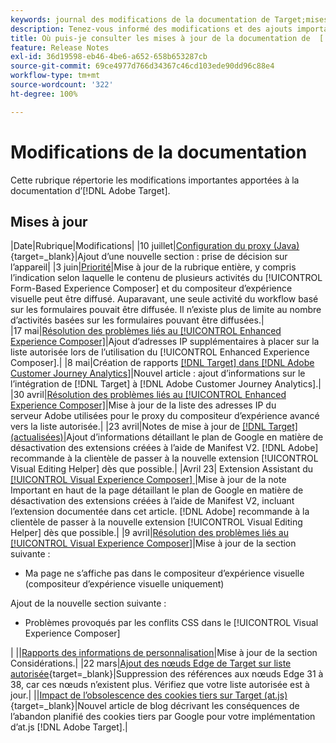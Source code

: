 ```yaml
---
keywords: journal des modifications de la documentation de Target;mises à jour de la documentation;nouvelles rubriques;modifications;mises à jour;mise à jour
description: Tenez-vous informé des modifications et des ajouts importants apportés à la documentation d’ [!DNL Adobe Target] .
title: Où puis-je consulter les mises à jour de la documentation de  [!DNL Target] ?
feature: Release Notes
exl-id: 36d19598-eb46-4be6-a652-658b653287cb
source-git-commit: 69ce4977d766d34367c46cd103ede90dd96c88e4
workflow-type: tm+mt
source-wordcount: '322'
ht-degree: 100%

---
```


# Modifications de la documentation

Cette rubrique répertorie les modifications importantes apportées à la documentation d’[!DNL Adobe Target].

## Mises à jour

|Date|Rubrique|Modifications|
|10 juillet|[Configuration du proxy (Java)](https://experienceleague.adobe.com/fr/docs/target-dev/developer/server-side/java/proxy-configuration){target=_blank}|Ajout d’une nouvelle section : prise de décision sur l’appareil|
|3 juin|[Priorité](/help/main/c-activities/priority.md)|Mise à jour de la rubrique entière, y compris l’indication selon laquelle le contenu de plusieurs activités du [!UICONTROL Form-Based Experience Composer] et du compositeur d’expérience visuelle peut être diffusé. Auparavant, une seule activité du workflow basé sur les formulaires pouvait être diffusée. Il n’existe plus de limite au nombre d’activités basées sur les formulaires pouvant être diffusées.|
|17 mai|[Résolution des problèmes liés au [!UICONTROL Enhanced Experience Composer]](/help/main/c-experiences/c-visual-experience-composer/r-troubleshoot-composer/troubleshooting-issues-related-to-the-enhanced-experience-composer-eec.md)|Ajout d’adresses IP supplémentaires à placer sur la liste autorisée lors de l’utilisation du [!UICONTROL Enhanced Experience Composer].|
|8 mai|Création de rapports [[!DNL Target]  dans  [!DNL Adobe Customer Journey Analytics]](/help/main/c-integrating-target-with-mac/cja/target-reporting-in-cja.md)|Nouvel article : ajout d’informations sur le l’intégration de [!DNL Target] à [!DNL Adobe Customer Journey Analytics].|
|30 avril|[Résolution des problèmes liés au [!UICONTROL Enhanced Experience Composer]](/help/main/c-experiences/c-visual-experience-composer/r-troubleshoot-composer/troubleshooting-issues-related-to-the-enhanced-experience-composer-eec.md)|Mise à jour de la liste des adresses IP du serveur Adobe utilisées pour le proxy du compositeur d’expérience avancé vers la liste autorisée.|
|23 avril|Notes de mise à jour de [[!DNL Target]  (actualisées)](/help/main/r-release-notes/release-notes.md)|Ajout d’informations détaillant le plan de Google en matière de désactivation des extensions créées à l’aide de Manifest V2. [!DNL Adobe] recommande à la clientèle de passer à la nouvelle extension [!UICONTROL Visual Editing Helper] dès que possible.|
|Avril 23| Extension Assistant du [[!UICONTROL Visual Experience Composer] ](/help/main/c-experiences/c-visual-experience-composer/r-troubleshoot-composer/vec-helper-browser-extension.md)|Mise à jour de la note Important en haut de la page détaillant le plan de Google en matière de désactivation des extensions créées à l’aide de Manifest V2, incluant l’extension documentée dans cet article. [!DNL Adobe] recommande à la clientèle de passer à la nouvelle extension [!UICONTROL Visual Editing Helper] dès que possible.|
|9 avril|[Résolution des problèmes liés au [!UICONTROL Visual Experience Composer]](/help/main/c-experiences/c-visual-experience-composer/r-troubleshoot-composer/troubleshooting-issues-related-to-the-visual-experience-composer-vec.md)|Mise à jour de la section suivante :<ul><li>Ma page ne s’affiche pas dans le compositeur d’expérience visuelle (compositeur d’expérience visuelle uniquement)</li></ul>Ajout de la nouvelle section suivante :<ul><li>Problèmes provoqués par les conflits CSS dans le [!UICONTROL Visual Experience Composer]</li></ul>|
||[Rapports des informations de personnalisation](/help/main/c-reports/c-personalization-insights-reports/personalization-insights-reports.md)|Mise à jour de la section Considérations.|
|22 mars|[Ajout des nœuds Edge de Target sur liste autorisée](https://experienceleague.adobe.com/fr/docs/target-dev/developer/implementation/privacy/allowlist-edges){target=_blank}|Suppression des références aux nœuds Edge 31 à 38, car ces nœuds n’existent plus. Vérifiez que votre liste autorisée est à jour.|
||[Impact de l’obsolescence des cookies tiers sur Target (at.js)](https://experienceleague.adobe.com/docs/target-dev/assets/third_party_cookie_deprecation){target=_blank}|Nouvel article de blog décrivant les conséquences de l’abandon planifié des cookies tiers par Google pour votre implémentation d’at.js [!DNL Adobe Target].|